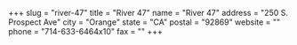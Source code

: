 +++
slug = "river-47"
title = "River 47"
name = "River 47"
address = "250 S. Prospect Ave"
city = "Orange"
state = "CA"
postal = "92869"
website = ""
phone = "714-633-6464x10"
fax = ""
+++
